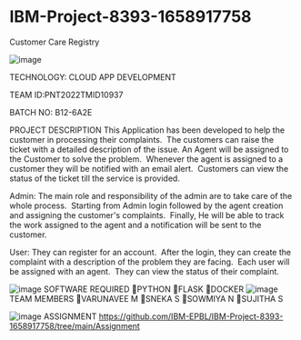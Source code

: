 # IBM-Project-8393-1658917758
Customer Care Registry


![image](https://user-images.githubusercontent.com/77910582/200153990-1a5919a5-1649-4f55-bbad-a256fb7ae68a.png)

TECHNOLOGY: CLOUD APP DEVELOPMENT

TEAM ID:PNT2022TMID10937

BATCH NO: B12-6A2E


PROJECT DESCRIPTION
This Application has been developed to help the customer in processing their complaints.  The customers can raise the ticket with a detailed description of the issue. An Agent will be assigned to the Customer to solve the problem.  Whenever the agent is assigned to a customer they will be notified with an email alert.  Customers can view the status of the ticket till the service is provided.   

Admin: The main role and responsibility of the admin are to take care of the whole process.  Starting from Admin login followed by the agent creation and assigning
the customer's complaints.  Finally, He will be able to track the work assigned to the agent and a notification will be sent to the customer.

User: They can register for an account.  After the login, they can create the complaint with a description of the problem they are facing.  Each user will be assigned with an agent.  They can view the status of their complaint.

![image](https://user-images.githubusercontent.com/77910582/202614135-c5c609b0-3c52-4856-a4ee-7fc45613ff21.png)
SOFTWARE REQUIRED
PYTHON
FLASK
DOCKER
![image](https://user-images.githubusercontent.com/77910582/202614240-3ff63d26-a833-4081-9927-af4070447487.png)
TEAM MEMBERS
VARUNAVEE M
SNEKA S
SOWMIYA N
SUJITHA S

![image](https://user-images.githubusercontent.com/77910582/202614335-faefee54-ce32-4775-949c-c1fd43dd109a.png)
ASSIGNMENT 
   https://github.com/IBM-EPBL/IBM-Project-8393-1658917758/tree/main/Assignment

















